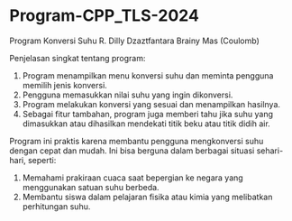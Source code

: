 # Program-CPP_TLS-2024
Program Konversi Suhu
R. Dilly Dzaztfantara Brainy Mas (Coulomb)

Penjelasan singkat tentang program:
1. Program menampilkan menu konversi suhu dan meminta pengguna memilih jenis konversi.
2. Pengguna memasukkan nilai suhu yang ingin dikonversi.
3. Program melakukan konversi yang sesuai dan menampilkan hasilnya.
4. Sebagai fitur tambahan, program juga memberi tahu jika suhu yang dimasukkan atau dihasilkan mendekati titik beku atau titik didih air.

Program ini praktis karena membantu pengguna mengkonversi suhu dengan cepat dan mudah. Ini bisa berguna dalam berbagai situasi sehari-hari, seperti:
1. Memahami prakiraan cuaca saat bepergian ke negara yang menggunakan satuan suhu berbeda.
2. Membantu siswa dalam pelajaran fisika atau kimia yang melibatkan perhitungan suhu.
